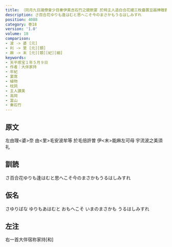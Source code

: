 ```yaml
---
title: （同月九日諸僚會少目秦伊美吉石竹之舘飲宴 於時主人造白合花縵三枚疊置豆器捧贈賓客 各賦此縵作三首）
description: さ百合花ゆりも逢はむと思へこそ今のまさかもうるはしみすれ
position: 4088
category: 巻18
version: '1.0'
volume: 18
comparison:
- 波 -> 婆 [元]
- 利 -> 里 [元][類]
- 麻 -> 末 [元][類][紀][細]
keywords:
- 天平感宝１年５月９日
- 作者：大伴家持
- 年紀
- 宴席
- 植物
- 枕詞
- 主人讃美
- 高岡
- 富山
- 秦石竹
---
```


## 原文

左由理<婆>奈 由<里>毛安波牟等 於毛倍許曽 伊<末>能麻左可母 宇流波之美須礼

## 訓読

さ百合花ゆりも逢はむと思へこそ今のまさかもうるはしみすれ

## 仮名

さゆりばな ゆりもあはむと おもへこそ いまのまさかも うるはしみすれ

## 左注

右一首大伴宿祢家持[和]
